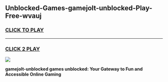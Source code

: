 
## Unblocked-Games-gamejolt-unblocked-Play-Free-wvauj
<h3>
<a href="https://premium76.site?title=gamejolt-unblocked&ref=19M">CLICK TO PLAY</a></h3>
<hr>

<h3>
<a href="https://premium76.site?title=gamejolt-unblocked&ref=19M">CLICK 2 PLAY</a>
  
</h3>

<a href="https://premium76.site?title=gamejolt-unblocked&ref=19M"><img src="https://clearcache.store/games.png"></a>


**gamejolt-unblocked games unblocked: Your Gateway to Fun and Accessible Online Gaming**

